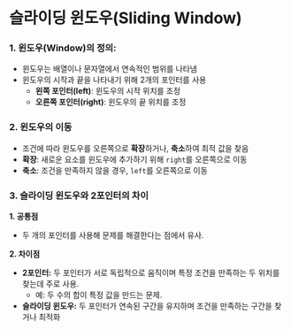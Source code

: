 # 슬라이딩 윈도우(Sliding Window)
### 1. 윈도우(Window)의 정의:
  - 윈도우는 배열이나 문자열에서 연속적인 범위를 나타냄
  - 윈도우의 시작과 끝을 나타내기 위해 2개의 포인터를 사용
    - **왼쪽 포인터(left)**: 윈도우의 시작 위치를 조정
    - **오른쪽 포인터(right)**: 윈도우의 끝 위치를 조정

### 2. 윈도우의 이동
  - 조건에 따라 윈도우를 오른쪽으로 **확장**하거나, **축소**하여 최적 값을 찾음
  - **확장**: 새로운 요소를 윈도우에 추가하기 위해 `right`를 오른쪽으로 이동
  - **축소**: 조건을 만족하지 않을 경우, `left`를 오른쪽으로 이동

### 3. 슬라이딩 윈도우와 2포인터의 차이
**1. 공통점**  
  - 두 개의 포인터를 사용해 문제를 해결한다는 점에서 유사.
    
**2. 차이점**
  - **2포인터:** 두 포인터가 서로 독립적으로 움직이며 특정 조건을 만족하는 두 위치를 찾는데 주로 사용.
    - 예: 두 수의 합이 특정 값을 만드는 문제.
  - **슬라이딩 윈도우:** 두 포인터가 연속된 구간을 유지하며 조건을 만족하는 구간을 찾거나 최적화 
